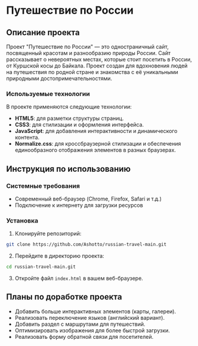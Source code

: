# Путешествие по России

## Описание проекта

Проект "Путешествие по России" — это одностраничный сайт, посвященный красотам и разнообразию природы России. Сайт рассказывает о невероятных местах, которые стоит посетить в России, от Куршской косы до Байкала. Проект создан для вдохновения людей на путешествия по родной стране и знакомства с её уникальными природными достопримечательностями.

### Используемые технологии

В проекте применяются следующие технологии:
- **HTML5**: для разметки структуры страниц.
- **CSS3**: для стилизации и оформления интерфейса.
- **JavaScript**: для добавления интерактивности и динамического контента.
- **Normalize.css**: для кроссбраузерной стилизации и обеспечения единообразного отображения элементов в разных браузерах.

## Инструкция по использованию

### Системные требования

- Современный веб-браузер (Chrome, Firefox, Safari и т.д.)
- Подключение к интернету для загрузки ресурсов

### Установка

1. Клонируйте репозиторий:

```bash
git clone https://github.com/Ashotto/russian-travel-main.git 
```
2. Перейдите в директорию проекта:

```bash
cd russian-travel-main.git
```
3. Откройте файл `index.html` в вашем веб-браузере.

## Планы по доработке проекта

- Добавить больше интерактивных элементов (карты, галереи).
- Реализовать переключение языков (английский вариант).
- Добавить раздел с маршрутами для путешествий.
- Оптимизировать изображения для более быстрой загрузки.
- Реализовать форму обратной связи для посетителей.